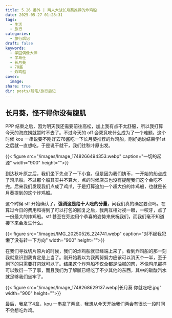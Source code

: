 ```yaml
---
title: 5.26 番外 | 两人大战长月葵推荐的炸鸡船
date: 2025-05-27 01:28:31
tags:
  - 生活
  - 旅行
categories:
  - 旅行后记
draft: false
keywords:
  - 学园偶像大师
  - 学马仕
  - 长月葵
  - 78酱
  - 炸鸡船
cover:
  image: 
share: true
dir: posts/随笔/旅行后记
---
```


## 长月葵，怪不得你没有腹肌

PPP 结束之后，因为明天我还需要前往高松，加上我有点不太舒服，所以我打算今天的海底捞就暂时不去了。不过今天的 off 会究竟吃什么成为了一个难题。这个时候 kou 一串说要不刚好去78酱吃一下长月葵推荐的炸鸡船，刚好她说结束学1st 之后就一直想吃，于是说干就干，我们往秋叶原出发。

{{< figure src="/images/Image_1748266494353.webp" caption="一切的起源" width="900" height="">}}

到达秋叶原之后，我们坐下先点了一下小食。但是因为我们铸币，一开始的船点成了鸡爪船。不过那个船其实并不算大，点的时候店员也没有提醒我们这个会吃不完。后来我们发现我们点成了鸡爪，于是打算追加一个超大份的炸鸡船，也就是长月葵提到的这个炸鸡船。

这个时候 stf 开始确认了，**强调这是给十人吃的分量**，问我们真的确定要点吗。在算过今日的费用和得到了可以打包的回复之后，我两互相对视一眼，一咬牙，点了一份最大的炸鸡船。stf 甚至在旁边用个恭喜的姿势来庆祝我们，而我们毫不知道接下来会发生什么。

{{< figure src="/images/IMG_20250526_224741.webp" caption="对不起我犯懒了没有转一下方向" width="900" height="">}}

在我们寻找切片原片的时候，我们的炸鸡船就已经端上来了。看到炸鸡船的那一刻我就意识到我肯定是上当了。刚开始我以为我两努努力应该可以消灭个一半，至于剩下的只需要打包就可以了。结果这个炸鸡船不仅全都是油腻的肉，不像鸡爪那样可以敷衍一下了事，而且我们为了解腻已经吃了不少其他的东西，其中的碳酸汽水就足够我们坐牢了。

{{< figure src="/images/Image_1748268629137.webp|长月葵 你就吃吧.jpg"  width="900" height="">}}

最后，我拿了4盒，kou 一串拿了两盒，我想从今天开始我们两会有很长一段时间不会想吃炸鸡。